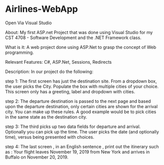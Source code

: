 # Airlines-WebApp

Open Via Visual Studio

About:
My first ASP.net Project that was done using Visual Studio for my CST 4708 - Software Development and the .NET Framework class.

What is it:
A web project done using ASP.Net to grasp the concept of Web programming.

Relevant Features: C#, ASP.Net, Sessions, Redirects

Description:
In our project do the following:

step 1: The first screen has just the destination site. From a dropdown box, the user picks the City. Populate the box with multiple cities of your choice. This screen only has a greeting, label and dropdown with cities.

step 2: The departure destination is passed to the next page and based upon the departure destination, only certain cities are shown for the arrival city. You can make up these rules. A good example would be to pick cities in the same state as the destination city.

step 3: The third picks up two data fields for departure and arrival. Optionally you can pick up the time. The user picks the date (and optionally time), versus being presented with choices.

step 4: The last screen , in an English sentence , print out the itinerary such as :
Your flight leaves November 19, 2019 from New York and arrives in Buffalo on November 20, 2019.
